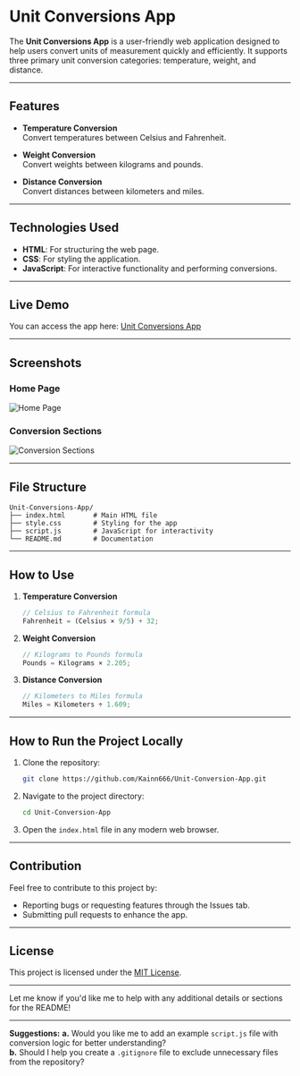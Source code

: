 # Unit Conversions App

The **Unit Conversions App** is a user-friendly web application designed to help users convert units of measurement quickly and efficiently. It supports three primary unit conversion categories: temperature, weight, and distance.

---

## Features
- **Temperature Conversion**  
  Convert temperatures between Celsius and Fahrenheit.

- **Weight Conversion**  
  Convert weights between kilograms and pounds.

- **Distance Conversion**  
  Convert distances between kilometers and miles.

---

## Technologies Used
- **HTML**: For structuring the web page.  
- **CSS**: For styling the application.  
- **JavaScript**: For interactive functionality and performing conversions.

---

## Live Demo
You can access the app here: [Unit Conversions App](https://kainn666.github.io/Unit-Conversion-App/)

---

## Screenshots
### Home Page
![Home Page](https://via.placeholder.com/800x400?text=Home+Page)

### Conversion Sections
![Conversion Sections](https://via.placeholder.com/800x400?text=Conversion+Sections)

---

## File Structure
```plaintext
Unit-Conversions-App/
├── index.html       # Main HTML file
├── style.css        # Styling for the app
├── script.js        # JavaScript for interactivity
└── README.md        # Documentation
```

---

## How to Use
1. **Temperature Conversion**
   ```javascript
   // Celsius to Fahrenheit formula
   Fahrenheit = (Celsius × 9/5) + 32;
   ```

2. **Weight Conversion**
   ```javascript
   // Kilograms to Pounds formula
   Pounds = Kilograms × 2.205;
   ```

3. **Distance Conversion**
   ```javascript
   // Kilometers to Miles formula
   Miles = Kilometers ÷ 1.609;
   ```

---

## How to Run the Project Locally
1. Clone the repository:
   ```bash
   git clone https://github.com/Kainn666/Unit-Conversion-App.git
   ```
2. Navigate to the project directory:
   ```bash
   cd Unit-Conversion-App
   ```
3. Open the `index.html` file in any modern web browser.

---

## Contribution
Feel free to contribute to this project by:
- Reporting bugs or requesting features through the Issues tab.
- Submitting pull requests to enhance the app.

---

## License
This project is licensed under the [MIT License](LICENSE).

---

Let me know if you'd like me to help with any additional details or sections for the README! 

---

**Suggestions:**
**a.** Would you like me to add an example `script.js` file with conversion logic for better understanding?  
**b.** Should I help you create a `.gitignore` file to exclude unnecessary files from the repository?
